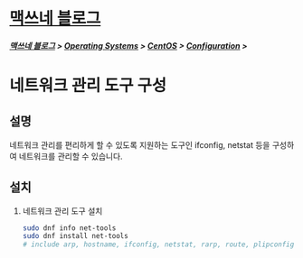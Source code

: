 <link rel="stylesheet" type="text/css" href="/css/style-header.css">
<link rel="stylesheet" type="text/css" href="/css/bootstrap/5.3.0-alpha1/bootstrap.css">

<div class="sticky-top bg-white pt-1 pb-2">
<h1><a href="/">맥쓰네 블로그</a></h1>
<h5> 
<a href="/">맥쓰네 블로그</a>
>
<a href="/operating_systems/">Operating Systems</a>
>
<a href="/operating_systems/centos/">CentOS</a>
>
<a href="/operating_systems/centos/configuration/">Configuration</a>
>
</h5>
</div>

# 네트워크 관리 도구 구성
## 설명
네트워크 관리를 편리하게 할 수 있도록 지원하는 도구인 ifconfig, netstat 등을 구성하여 네트워크를 관리할 수 있습니다.

## 설치
1. 네트워크 관리 도구 설치
    ```bash
    sudo dnf info net-tools
    sudo dnf install net-tools
    # include arp, hostname, ifconfig, netstat, rarp, route, plipconfig, slattach, mii-tool and iptunnel and ipmaddr
